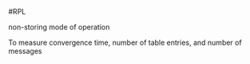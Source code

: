 #RPL

non-storing mode of operation

To measure convergence time, number of table entries, and number of messages
